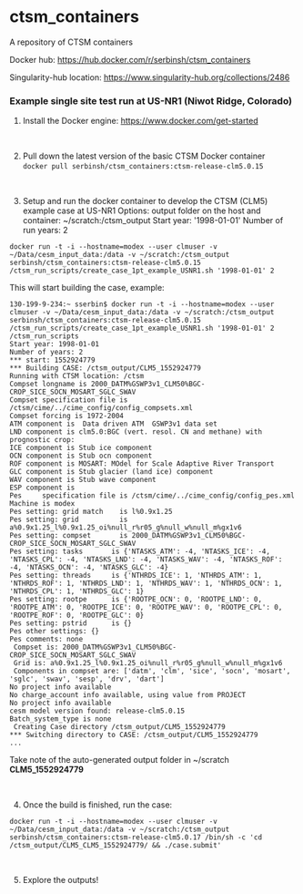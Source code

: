 # ctsm_containers

A repository of CTSM containers

Docker hub: https://hub.docker.com/r/serbinsh/ctsm_containers

Singularity-hub location: https://www.singularity-hub.org/collections/2486


### Example single site test run at US-NR1 (Niwot Ridge, Colorado)

1) Install the Docker engine: https://www.docker.com/get-started

<br>

2) Pull down the latest version of the basic CTSM Docker container <br>
```docker pull serbinsh/ctsm_containers:ctsm-release-clm5.0.15```

<br>

3) Setup and run the docker container to develop the CTSM (CLM5) example case at US-NR1
Options:
output folder on the host and container: ~/scratch:/ctsm_output
Start year: '1998-01-01'
Number of run years: 2

```
docker run -t -i --hostname=modex --user clmuser -v ~/Data/cesm_input_data:/data -v ~/scratch:/ctsm_output serbinsh/ctsm_containers:ctsm-release-clm5.0.15 /ctsm_run_scripts/create_case_1pt_example_USNR1.sh '1998-01-01' 2
```

This will start building the case, example:

```
130-199-9-234:~ sserbin$ docker run -t -i --hostname=modex --user clmuser -v ~/Data/cesm_input_data:/data -v ~/scratch:/ctsm_output serbinsh/ctsm_containers:ctsm-release-clm5.0.15 /ctsm_run_scripts/create_case_1pt_example_USNR1.sh '1998-01-01' 2
/ctsm_run_scripts
Start year: 1998-01-01
Number of years: 2
*** start: 1552924779
*** Building CASE: /ctsm_output/CLM5_1552924779
Running with CTSM location: /ctsm
Compset longname is 2000_DATM%GSWP3v1_CLM50%BGC-CROP_SICE_SOCN_MOSART_SGLC_SWAV
Compset specification file is /ctsm/cime/../cime_config/config_compsets.xml
Compset forcing is 1972-2004
ATM component is  Data driven ATM  GSWP3v1 data set
LND component is clm5.0:BGC (vert. resol. CN and methane) with prognostic crop:
ICE component is Stub ice component
OCN component is Stub ocn component
ROF component is MOSART: MOdel for Scale Adaptive River Transport
GLC component is Stub glacier (land ice) component
WAV component is Stub wave component
ESP component is
Pes     specification file is /ctsm/cime/../cime_config/config_pes.xml
Machine is modex
Pes setting: grid match    is l%0.9x1.25
Pes setting: grid          is a%0.9x1.25_l%0.9x1.25_oi%null_r%r05_g%null_w%null_m%gx1v6
Pes setting: compset       is 2000_DATM%GSWP3v1_CLM50%BGC-CROP_SICE_SOCN_MOSART_SGLC_SWAV
Pes setting: tasks       is {'NTASKS_ATM': -4, 'NTASKS_ICE': -4, 'NTASKS_CPL': -4, 'NTASKS_LND': -4, 'NTASKS_WAV': -4, 'NTASKS_ROF': -4, 'NTASKS_OCN': -4, 'NTASKS_GLC': -4}
Pes setting: threads     is {'NTHRDS_ICE': 1, 'NTHRDS_ATM': 1, 'NTHRDS_ROF': 1, 'NTHRDS_LND': 1, 'NTHRDS_WAV': 1, 'NTHRDS_OCN': 1, 'NTHRDS_CPL': 1, 'NTHRDS_GLC': 1}
Pes setting: rootpe      is {'ROOTPE_OCN': 0, 'ROOTPE_LND': 0, 'ROOTPE_ATM': 0, 'ROOTPE_ICE': 0, 'ROOTPE_WAV': 0, 'ROOTPE_CPL': 0, 'ROOTPE_ROF': 0, 'ROOTPE_GLC': 0}
Pes setting: pstrid      is {}
Pes other settings: {}
Pes comments: none
 Compset is: 2000_DATM%GSWP3v1_CLM50%BGC-CROP_SICE_SOCN_MOSART_SGLC_SWAV
 Grid is: a%0.9x1.25_l%0.9x1.25_oi%null_r%r05_g%null_w%null_m%gx1v6
 Components in compset are: ['datm', 'clm', 'sice', 'socn', 'mosart', 'sglc', 'swav', 'sesp', 'drv', 'dart']
No project info available
No charge_account info available, using value from PROJECT
No project info available
cesm model version found: release-clm5.0.15
Batch_system_type is none
 Creating Case directory /ctsm_output/CLM5_1552924779
*** Switching directory to CASE: /ctsm_output/CLM5_1552924779
...
```

Take note of the auto-generated output folder in ~/scratch **CLM5_1552924779**

<br>

4) Once the build is finished, run the case:

```
docker run -t -i --hostname=modex --user clmuser -v ~/Data/cesm_input_data:/data -v ~/scratch:/ctsm_output serbinsh/ctsm_containers:ctsm-release-clm5.0.17 /bin/sh -c 'cd /ctsm_output/CLM5_CLM5_1552924779/ && ./case.submit'
```

<br>

5) Explore the outputs!
